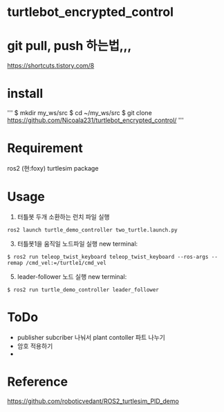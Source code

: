 # turtlebot_encrypted_control

# git pull, push 하는법,,,
https://shortcuts.tistory.com/8

# install
'''
$ mkdir my_ws/src
$ cd ~/my_ws/src
$ git clone https://github.com/Nicoala231/turtlebot_encrypted_control/
'''
# Requirement
ros2 (현:foxy)
turtlesim package

# Usage
1. 터틀봇 두개 소환하는 런치 파일 실행  
```
ros2 launch turtle_demo_controller two_turtle.launch.py
```

3. 터틀봇1을 움직일 노드파일 실행
new terminal:  
```
$ ros2 run teleop_twist_keyboard teleop_twist_keyboard --ros-args --remap /cmd_vel:=/turtle1/cmd_vel
```

5. leader-follower 노드 실행
new terminal:  
```
$ ros2 run turtle_demo_controller leader_follower
```

# ToDo
- publisher subcriber 나눠서 plant contoller 파트 나누기
- 암호 적용하기
- 


# Reference

https://github.com/roboticvedant/ROS2_turtlesim_PID_demo

